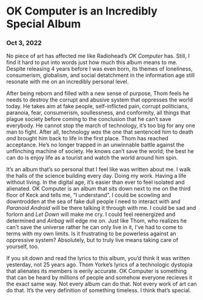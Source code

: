 # OK Computer is an Incredibly Special Album

### Oct 3, 2022

No piece of art has affected me like Radiohead’s *OK Computer* has. Still, I find it hard to put into words just how much this album means to me. Despite releasing 4 years before I was even born, its themes of loneliness, consumerism, globalism, and social detatchment in the information age still resonate with me on an incredibly personal level.

After being reborn and filled with a new sense of purpose, Thom feels he needs to destroy the corrupt and abusive system that oppresses the world today. He takes aim at fake people, self-inflicted pain, corrupt politicians, paranoia, fear, consumerism, soullessness, and conformity, all things that plague society before coming to the conclusion that he can’t save everybody. He cannot stop the march of technology, it’s too big for any one man to fight. After all, technology *was* the one that sentenced him to death *and* brought him back to life in the first place. Thom has reached acceptance. He’s no longer trapped in an unwinnable battle against the unflinching machine of society. He knows can’t save the world; the best he can do is enjoy life as a tourist and watch the world around him spin.

It’s an album that’s so personal that I feel like was written about me. I walk the halls of the science building every day. Doing my work. Having a life without living. In the digital age, it’s easier than ever to feel isolated and alienated. OK Computer is an album that sits down next to me on the third floor of Keck and tells me, “I understand”. I could be scowling and downtrodden at the sea of fake dull people I need to interact with and *Paranoid Android* will be there talking it through with me. I could be sad and forlorn and *Let Down* will make me cry. I could feel reenergized and determined and *Airbag* will edge me on. Just like Thom, who realizes he can't save the universe rather he can only live in it, I've had to come to terms with my own limits. Is it frustrating to be powerless against an oppressive system? Absolutely, but to truly live means taking care of yourself, too.

If you sit down and read the lyrics to this album, you’d think it was written yesterday, not 25 years ago. Thom Yorke’s lyrics of a technologic dystopia that alienates its members is eerily accurate. OK Computer is something that can be heard by millions of people and somehow everyone recieves it the exact same way. Not every album can do that. Not every work of art can do that. It’s the very definition of something timeless. I think that’s special.
